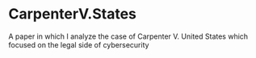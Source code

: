 # CarpenterV.States
A paper in which I analyze the case of  Carpenter V. United States which focused on the legal side of cybersecurity
